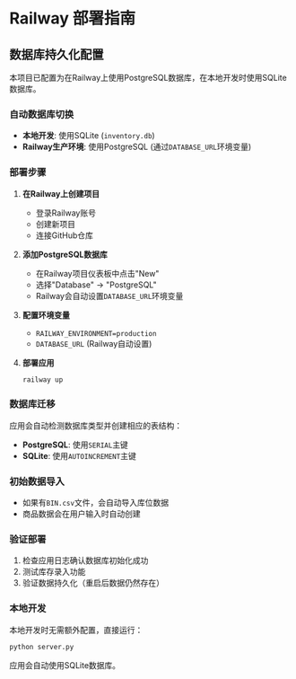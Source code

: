 # Railway 部署指南

## 数据库持久化配置

本项目已配置为在Railway上使用PostgreSQL数据库，在本地开发时使用SQLite数据库。

### 自动数据库切换

- **本地开发**: 使用SQLite (`inventory.db`)
- **Railway生产环境**: 使用PostgreSQL (通过`DATABASE_URL`环境变量)

### 部署步骤

1. **在Railway上创建项目**
   - 登录Railway账号
   - 创建新项目
   - 连接GitHub仓库

2. **添加PostgreSQL数据库**
   - 在Railway项目仪表板中点击"New"
   - 选择"Database" → "PostgreSQL"
   - Railway会自动设置`DATABASE_URL`环境变量

3. **配置环境变量**
   - `RAILWAY_ENVIRONMENT=production`
   - `DATABASE_URL` (Railway自动设置)

4. **部署应用**
   ```bash
   railway up
   ```

### 数据库迁移

应用会自动检测数据库类型并创建相应的表结构：

- **PostgreSQL**: 使用`SERIAL`主键
- **SQLite**: 使用`AUTOINCREMENT`主键

### 初始数据导入

- 如果有`BIN.csv`文件，会自动导入库位数据
- 商品数据会在用户输入时自动创建

### 验证部署

1. 检查应用日志确认数据库初始化成功
2. 测试库存录入功能
3. 验证数据持久化（重启后数据仍然存在）

### 本地开发

本地开发时无需额外配置，直接运行：
```bash
python server.py
```

应用会自动使用SQLite数据库。
